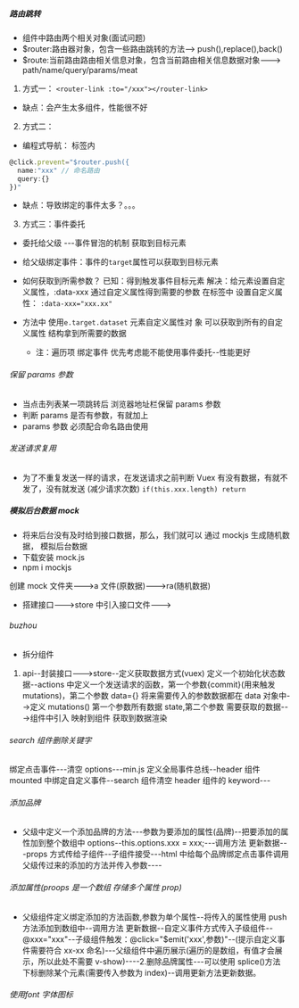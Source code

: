 ##### 路由跳转

- 组件中路由两个相关对象(面试问题)
- \$router:路由器对象，包含一些路由跳转的方法--> push(),replace(),back()
- \$route:当前路由路由相关信息对象，包含当前路由相关信息数据对象---> path/name/query/params/meat

1. 方式一：
   `<router-link :to="/xxx"></router-link>`

- 缺点：会产生太多组件，性能很不好

2. 方式二：

- 编程式导航：
  标签内

```js
@click.prevent="$router.push({
  name:"xxx" // 命名路由
  query:{}
})"
```

- 缺点：导致绑定的事件太多？。。。

3. 方式三：事件委托

- 委托给父级 ---事件冒泡的机制 获取到目标元素
- 给父级绑定事件：事件的`target`属性可以获取到目标元素
- 如何获取到所需参数？
  已知：得到触发事件目标元素
  解决：给元素设置自定义属性，:data-xxx 通过自定义属性得到需要的参数
  在标签中 设置自定义属性：
  `:data-xxx="xxx.xx"`
- 方法中 使用`e.target.dataset` 元素自定义属性对 象 可以获取到所有的自定义属性 结构拿到所需要的数据

  - 注：遍历项 绑定事件 优先考虑能不能使用事件委托--性能更好

###### 保留 params 参数

- 当点击列表某一项跳转后 浏览器地址栏保留 params 参数
- 判断 params 是否有参数，有就加上
- params 参数 必须配合命名路由使用

###### 发送请求复用

- 为了不重复发送一样的请求，在发送请求之前判断 Vuex 有没有数据，有就不发了，没有就发送 (减少请求次数)
  `if(this.xxx.length) return`

##### 模拟后台数据 mock

- 将来后台没有及时给到接口数据，那么，我们就可以 通过 mockjs 生成随机数据， 模拟后台数据
- 下载安装 mock.js
- npm i mockjs

创建 mock 文件夹--->a 文件(原数据)--->ra(随机数据)

- 搭建接口--->store 中引入接口文件--->

###### buzhou

- 拆分组件

1. api--封装接口--->store--定义获取数据方式(vuex) 定义一个初始化状态数据--actions 中定义一个发送请求的函数，第一个参数{commit}(用来触发 mutations)，第二个参数 data={} 将来需要传入的参数数据都在 data 对象中-->定义 mutations() 第一个参数所有数据 state,第二个参数 需要获取的数据--->组件中引入 映射到组件 获取到数据渲染

###### search 组件删除关键字

绑定点击事件---清空 options---min.js 定义全局事件总线--header 组件 mounted 中绑定自定义事件--search 组件清空 header 组件的 keyword---

###### 添加品牌

- 父级中定义一个添加品牌的方法---参数为要添加的属性(品牌)--把要添加的属性加到整个数组中 options--this.options.xxx = xxx;---调用方法 更新数据---props 方式传给子组件--子组件接受---html 中给每个品牌绑定点击事件调用父级传过来的添加的方法并传入参数----

###### 添加属性(proops 是一个数组 存储多个属性 prop)

- 父级组件定义绑定添加的方法函数,参数为单个属性--将传入的属性使用 push 方法添加到数组中--调用方法 更新数据--自定义事件方式传入子级组件--@xxx="xxx"--子级组件触发：@click="\$emit('xxx',参数)"--(提示自定义事件需要符合 xx-xx 命名)---父级组件中遍历展示(遍历的是数组，有值才会展示，所以此处不需要 v-show)----2.删除品牌属性---可以使用 splice()方法 下标删除某个元素(需要传入参数为 index)--调用更新方法更新数据。

###### 使用font 字体图标
